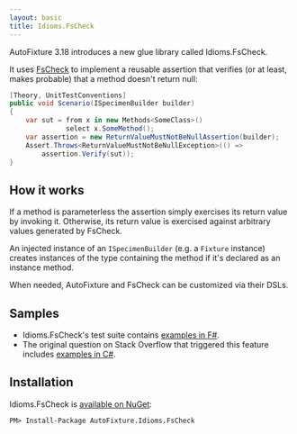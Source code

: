 ```yaml
---
layout: basic
title: Idioms.FsCheck
---
```


AutoFixture 3.18 introduces a new glue library called Idioms.FsCheck.

It uses [FsCheck](https://github.com/fsharp/FsCheck) to implement a reusable assertion that verifies (or at least, makes probable) that a method doesn't return null:

``` csharp
[Theory, UnitTestConventions]
public void Scenario(ISpecimenBuilder builder)
{
    var sut = from x in new Methods<SomeClass>()
              select x.SomeMethod();
    var assertion = new ReturnValueMustNotBeNullAssertion(builder);
    Assert.Throws<ReturnValueMustNotBeNullException>(() =>
        assertion.Verify(sut));
}
```

## How it works

If a method is parameterless the assertion simply exercises its return value by invoking it. Otherwise, its return value is exercised against arbitrary values generated by FsCheck.

An injected instance of an `ISpecimenBuilder` (e.g. a `Fixture` instance) creates instances of the type containing the method if it's declared as an instance method.

<p class="message">When needed, AutoFixture and FsCheck can be customized via their DSLs.</p>

## Samples

* Idioms.FsCheck's test suite contains [examples in F#](https://github.com/AutoFixture/AutoFixture/blob/master/Src/Idioms.FsCheckUnitTest/ReturnValueMustNotBeNullAssertionTest.fs).
* The original question on Stack Overflow that triggered this feature includes [examples in C#](http://stackoverflow.com/a/22614410/467754).


## Installation

Idioms.FsCheck is [available on NuGet](http://www.nuget.org/packages/AutoFixture.Idioms.FsCheck/):

``` text
PM> Install-Package AutoFixture.Idioms.FsCheck
```
